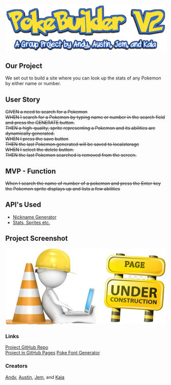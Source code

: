 ![PokeBuilder Logo](./assets/images/PokeBuilder-V2.png)
## Our Project
We set out to build a site where you can look up the stats of any Pokemon by either name or number.

## User Story
~~GIVEN a need to search for a Pokemon</br>
WHEN I search for a Pokemon by typing name or number in the search field and press the GENERATE button.</br>
THEN a high-quality, sprite representing a Pokemon and its abilities are dynamically generated.</br>
WHEN I press the save button</br>
THEN the last Pokemon generated will be saved to localstorage</br>
WHEN I select the delete button.</br>
THEN the last Pokemon searched is removed from the screen.</br>~~

## MVP - Function
~~When I search the name of number of a pokemon and press the Enter key the Pokemon sprite displays up and lists a few abilities <br>~~

## API's Used 

* [Nickname Generator](https://fungenerators.com/name/pokemon/)  <br>
* [Stats, Sprites etc.](https://pokeapi.co/)

## Project Screenshot
![Project Screenshot](./assets/images/Under-Construction.png)
### Links
[Project GitHub Repo](https://github.com/irvingjem/group-project) <br>
[Project in GitHub Pages](https://irvingjem.github.io/group-project/)
[Poke Font Generator](https://textcraft.net/style/Textcraft/pokemon)

### Creators
[Andy](https://github.com/superfishal), [Austin](https://github.com/KingAusti), [Jem](https://github.com/irvingjem), and [Kaia](https://github.com/kaiafay)